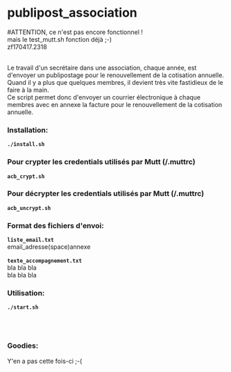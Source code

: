 # publipost_association


#ATTENTION, ce n'est pas encore fonctionnel !<br>
mais le test_mutt.sh fonction déjà ;-)<br>
zf170417.2318
<br>
<br>

Le travail d'un secrétaire dans une association, chaque année, est d'envoyer un publipostage pour le renouvellement de la cotisation annuelle.
<br>
Quand il y a plus que quelques membres, il devient très vite fastidieux de le faire à la main.
<br>
Ce script permet donc d'envoyer un courrier électronique à chaque membres avec en annexe la facture pour le renouvellement de la cotisation annuelle.
<br>
### Installation:
**``./install.sh``**

### Pour crypter les credentials utilisés par Mutt (/.muttrc)
**``acb_crypt.sh``**

### Pour décrypter les credentials utilisés par Mutt (/.muttrc)
**``acb_uncrypt.sh``**

### Format des fichiers d'envoi:
**``liste_email.txt``**<br>
email_adresse(space)annexe<br>
<br>
**``texte_accompagnement.txt``**<br>
bla bla bla<br>
bla bla bla<br>

### Utilisation:
**``./start.sh``**


<br><br>

### Goodies:
Y'en a pas cette fois-ci ;-(
